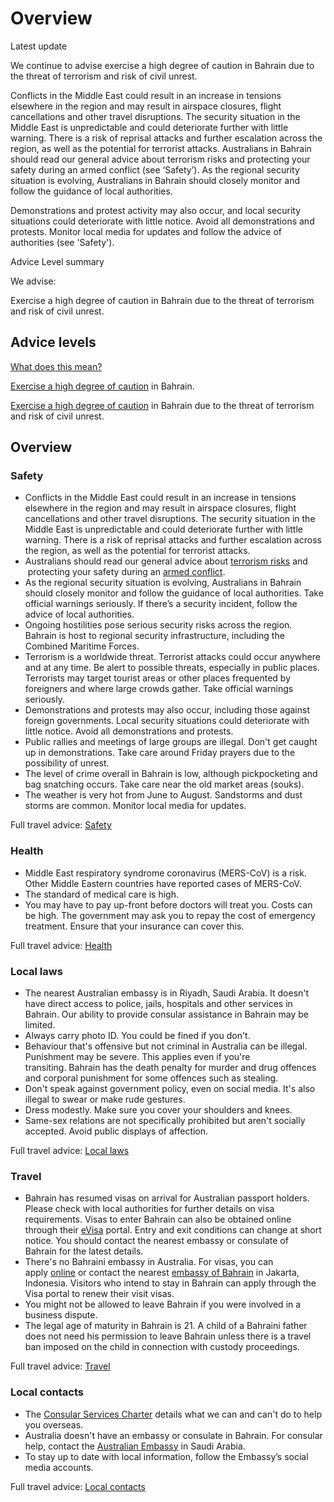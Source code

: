 # Overview

Latest update

We continue to advise exercise a high degree of caution in Bahrain due to the threat of terrorism and risk of civil unrest.  
  
Conflicts in the Middle East could result in an increase in tensions elsewhere in the region and may result in airspace closures, flight cancellations and other travel disruptions. The security situation in the Middle East is unpredictable and could deteriorate further with little warning. There is a risk of reprisal attacks and further escalation across the region, as well as the potential for terrorist attacks. Australians in Bahrain should read our general advice about terrorism risks and protecting your safety during an armed conflict (see ‘Safety’). As the regional security situation is evolving, Australians in Bahrain should closely monitor and follow the guidance of local authorities.   
  
Demonstrations and protest activity may also occur, and local security situations could deteriorate with little notice. Avoid all demonstrations and protests. Monitor local media for updates and follow the advice of authorities (see 'Safety').

Advice Level summary

We advise:

Exercise a high degree of caution in Bahrain due to the threat of terrorism and risk of civil unrest.

## Advice levels

[What does this mean?](/before-you-go/travel-advice-explained/)

[Exercise a high degree of caution](https://www.smartraveller.gov.au/consular-services/travel-advice-explained#level2) in Bahrain.

[Exercise a high degree of caution](https://www.smartraveller.gov.au/consular-services/travel-advice-explained#level2) in Bahrain due to the threat of terrorism and risk of civil unrest.

## Overview

### Safety

* Conflicts in the Middle East could result in an increase in tensions elsewhere in the region and may result in airspace closures, flight cancellations and other travel disruptions. The security situation in the Middle East is unpredictable and could deteriorate further with little warning. There is a risk of reprisal attacks and further escalation across the region, as well as the potential for terrorist attacks.
* Australians should read our general advice about [terrorism risks](https://aus01.safelinks.protection.outlook.com/?url=https%3A%2F%2Fwww.smartraveller.gov.au%2Fbefore-you-go%2Fsafety%2Fterrorism&data=05%7C02%7Ctravel.advice%40dfat.gov.au%7C16c8c58f64de46df6caa08ddb1e93e18%7C9b7f23b30e8347a58a40ffa8a6fea536%7C0%7C0%7C638862337525088846%7CUnknown%7CTWFpbGZsb3d8eyJFbXB0eU1hcGkiOnRydWUsIlYiOiIwLjAuMDAwMCIsIlAiOiJXaW4zMiIsIkFOIjoiTWFpbCIsIldUIjoyfQ%3D%3D%7C0%7C%7C%7C&sdata=5u8W%2FTVyGCdsRRl%2BmayaLkV%2FmR20Ls1LkH0pckMjk2w%3D&reserved=0) and  protecting your safety during an [armed conflict](https://aus01.safelinks.protection.outlook.com/?url=https%3A%2F%2Fwww.smartraveller.gov.au%2Fbefore-you-go%2Fstaying-safe%2Farmed-conflict&data=05%7C02%7Ctravel.advice%40dfat.gov.au%7C16c8c58f64de46df6caa08ddb1e93e18%7C9b7f23b30e8347a58a40ffa8a6fea536%7C0%7C0%7C638862337525123454%7CUnknown%7CTWFpbGZsb3d8eyJFbXB0eU1hcGkiOnRydWUsIlYiOiIwLjAuMDAwMCIsIlAiOiJXaW4zMiIsIkFOIjoiTWFpbCIsIldUIjoyfQ%3D%3D%7C0%7C%7C%7C&sdata=xb7cAVOyMbxADT4V5Ll%2BRFOpW3qDG7nKTx0EB5CCHME%3D&reserved=0).
* As the regional security situation is evolving, Australians in Bahrain should closely monitor and follow the guidance of local authorities. Take official warnings seriously. If there’s a security incident, follow the advice of local authorities.
* Ongoing hostilities pose serious security risks across the region. Bahrain is host to regional security infrastructure, including the Combined Maritime Forces.
* Terrorism is a worldwide threat. Terrorist attacks could occur anywhere and at any time. Be alert to possible threats, especially in public places. Terrorists may target tourist areas or other places frequented by foreigners and where large crowds gather. Take official warnings seriously.
* Demonstrations and protests may also occur, including those against foreign governments. Local security situations could deteriorate with little notice. Avoid all demonstrations and protests.
* Public rallies and meetings of large groups are illegal. Don't get caught up in demonstrations. Take care around Friday prayers due to the possibility of unrest.
* The level of crime overall in Bahrain is low, although pickpocketing and bag snatching occurs. Take care near the old market areas (souks).
* The weather is very hot from June to August. Sandstorms and dust storms are common. Monitor local media for updates.

Full travel advice: [Safety](#safety)

### Health

* Middle East respiratory syndrome coronavirus (MERS-CoV) is a risk. Other Middle Eastern countries have reported cases of MERS-CoV.
* The standard of medical care is high.
* You may have to pay up-front before doctors will treat you. Costs can be high. The government may ask you to repay the cost of emergency treatment. Ensure that your insurance can cover this.

Full travel advice: [Health](#health)

### Local laws

* The nearest Australian embassy is in Riyadh, Saudi Arabia. It doesn't have direct access to police, jails, hospitals and other services in Bahrain. Our ability to provide consular assistance in Bahrain may be limited.
* Always carry photo ID. You could be fined if you don't.
* Behaviour that's offensive but not criminal in Australia can be illegal. Punishment may be severe. This applies even if you're transiting. Bahrain has the death penalty for murder and drug offences and corporal punishment for some offences such as stealing.
* Don't speak against government policy, even on social media. It's also illegal to swear or make rude gestures.
* Dress modestly. Make sure you cover your shoulders and knees.
* Same-sex relations are not specifically prohibited but aren't socially accepted. Avoid public displays of affection.

Full travel advice: [Local laws](#local-laws)

### Travel

* Bahrain has resumed visas on arrival for Australian passport holders. Please check with local authorities for further details on visa requirements. Visas to enter Bahrain can also be obtained online through their [eVisa](http://www.evisa.gov.bh/) portal. Entry and exit conditions can change at short notice. You should contact the nearest embassy or consulate of Bahrain for the latest details.
* There's no Bahraini embassy in Australia. For visas, you can apply [online](http://www.evisa.gov.bh/) or contact the nearest [embassy of Bahrain](https://www.mofa.gov.bh/Default.aspx?tabid=11995) in Jakarta, Indonesia. Visitors who intend to stay in Bahrain can apply through the Visa portal to renew their visit visas.
* You might not be allowed to leave Bahrain if you were involved in a business dispute.
* The legal age of maturity in Bahrain is 21. A child of a Bahraini father does not need his permission to leave Bahrain unless there is a travel ban imposed on the child in connection with custody proceedings.

Full travel advice: [Travel](#travel)

### Local contacts

* The [Consular Services Charter](/consular-services/consular-services-charter "Consular Services Charter") details what we can and can't do to help you overseas.
* Australia doesn't have an embassy or consulate in Bahrain. For consular help, contact the [Australian Embassy](https://saudiarabia.embassy.gov.au/) in Saudi Arabia.
* To stay up to date with local information, follow the Embassy’s social media accounts.

Full travel advice: [Local contacts](#local-contacts)